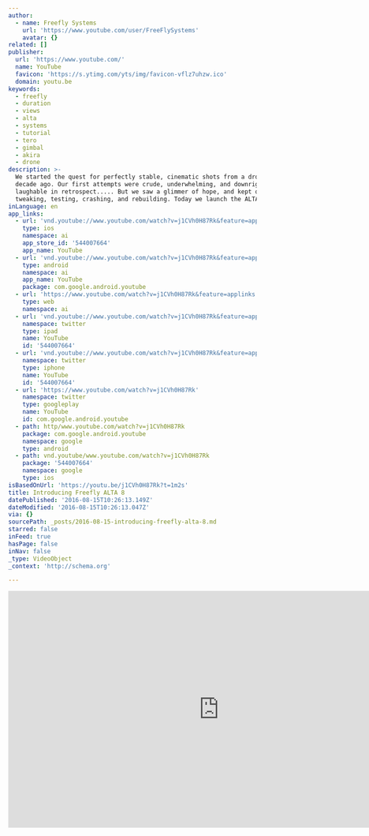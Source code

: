 ```yaml
---
author:
  - name: Freefly Systems
    url: 'https://www.youtube.com/user/FreeFlySystems'
    avatar: {}
related: []
publisher:
  url: 'https://www.youtube.com/'
  name: YouTube
  favicon: 'https://s.ytimg.com/yts/img/favicon-vflz7uhzw.ico'
  domain: youtu.be
keywords:
  - freefly
  - duration
  - views
  - alta
  - systems
  - tutorial
  - tero
  - gimbal
  - akira
  - drone
description: >-
  We started the quest for perfectly stable, cinematic shots from a drone over a
  decade ago. Our first attempts were crude, underwhelming, and downright
  laughable in retrospect..... But we saw a glimmer of hope, and kept on
  tweaking, testing, crashing, and rebuilding. Today we launch the ALTA 8.
inLanguage: en
app_links:
  - url: 'vnd.youtube://www.youtube.com/watch?v=j1CVh0H87Rk&feature=applinks'
    type: ios
    namespace: ai
    app_store_id: '544007664'
    app_name: YouTube
  - url: 'vnd.youtube://www.youtube.com/watch?v=j1CVh0H87Rk&feature=applinks'
    type: android
    namespace: ai
    app_name: YouTube
    package: com.google.android.youtube
  - url: 'https://www.youtube.com/watch?v=j1CVh0H87Rk&feature=applinks'
    type: web
    namespace: ai
  - url: 'vnd.youtube://www.youtube.com/watch?v=j1CVh0H87Rk&feature=applinks'
    namespace: twitter
    type: ipad
    name: YouTube
    id: '544007664'
  - url: 'vnd.youtube://www.youtube.com/watch?v=j1CVh0H87Rk&feature=applinks'
    namespace: twitter
    type: iphone
    name: YouTube
    id: '544007664'
  - url: 'https://www.youtube.com/watch?v=j1CVh0H87Rk'
    namespace: twitter
    type: googleplay
    name: YouTube
    id: com.google.android.youtube
  - path: http/www.youtube.com/watch?v=j1CVh0H87Rk
    package: com.google.android.youtube
    namespace: google
    type: android
  - path: vnd.youtube/www.youtube.com/watch?v=j1CVh0H87Rk
    package: '544007664'
    namespace: google
    type: ios
isBasedOnUrl: 'https://youtu.be/j1CVh0H87Rk?t=1m2s'
title: Introducing Freefly ALTA 8
datePublished: '2016-08-15T10:26:13.149Z'
dateModified: '2016-08-15T10:26:13.047Z'
via: {}
sourcePath: _posts/2016-08-15-introducing-freefly-alta-8.md
starred: false
inFeed: true
hasPage: false
inNav: false
_type: VideoObject
_context: 'http://schema.org'

---
```

<iframe src="https://cdn.embedly.com/widgets/media.html?src=https%3A%2F%2Fwww.youtube.com%2Fembed%2Fj1CVh0H87Rk%3Fstart%3D62%26feature%3Doembed%26start%3D62&amp;url=http%3A%2F%2Fwww.youtube.com%2Fwatch%3Fv%3Dj1CVh0H87Rk&amp;image=https%3A%2F%2Fi.ytimg.com%2Fvi%2Fj1CVh0H87Rk%2Fhqdefault.jpg&amp;key=b7d04c9b404c499eba89ee7072e1c4f7&amp;type=text%2Fhtml&amp;schema=youtube" width="854" height="480" scrolling="no" frameborder="0" allowfullscreen="" style=""></iframe>